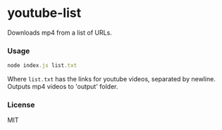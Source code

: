 # youtube-list

Downloads mp4 from a list of URLs.

### Usage

```js
node index.js list.txt
```

Where ```list.txt``` has the links for youtube videos, separated by newline.
Outputs mp4 videos to 'output' folder.

### License
MIT
